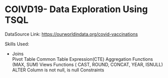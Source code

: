 # COIVD19- Data Exploration Using TSQL

DataSource Link: <a href="https://ourworldindata.org/covid-vaccinations" traget="_blank">https://ourworldindata.org/covid-vaccinations</a>

Skills Used:
<ul>
  <li>Joins</li>
Pivot Table
 Common Table Expression(CTE)
Aggregation Functions (MAX, SUM)
Views
 Functions ( CAST, ROUND, CONCAT, YEAR, ISNULL)
ALTER Column
is not null, is null Constraints
</ul>
